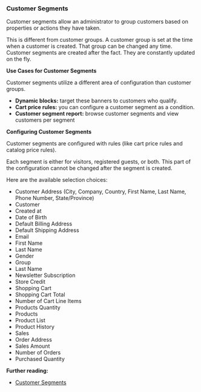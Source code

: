### Customer Segments

Customer segments allow an administrator to group customers based on properties or actions they have taken.

This is different from customer groups. A customer group is set at the time when a customer is created. That group can be changed any time. Customer segments are created after the fact. They are constantly updated on the fly.

**Use Cases for Customer Segments**

Customer segments utilize a different area of configuration than customer groups.

* **Dynamic blocks:** target these banners to customers who qualify.
* **Cart price rules:** you can configure a customer segment as a condition.
* **Customer segment report:** browse customer segments and view customers per segment

**Configuring Customer Segments**

Customer segments are configured with rules (like cart price rules and catalog price rules).

Each segment is either for visitors, registered guests, or both. This part of the configuration cannot be changed after the segment is created.

Here are the available selection choices:

* Customer Address (City, Company, Country, First Name, Last Name, Phone Number, State/Province)
* Customer
* Created at
* Date of Birth
* Default Billing Address
* Default Shipping Address
* Email
* First Name
* Last Name
* Gender
* Group
* Last Name
* Newsletter Subscription
* Store Credit
* Shopping Cart
* Shopping Cart Total
* Number of Cart Line Items
* Products Quantity
* Products
* Product List
* Product History
* Sales
* Order Address
* Sales Amount
* Number of Orders
* Purchased Quantity

**Further reading:**

* [Customer Segments](https://docs.magento.com/user-guide/marketing/customer-segments.html)
